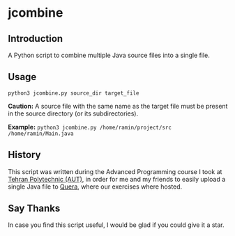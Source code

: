 # jcombine

## Introduction
A Python script to combine multiple Java source files into a single file.

## Usage
`python3 jcombine.py source_dir target_file`

**Caution:** A source file with the same name as the target file must be present in the source directory (or its subdirectories).

**Example:** `python3 jcombine.py /home/ramin/project/src /home/ramin/Main.java`

## History
This script was written during the Advanced Programming course I took at [Tehran Polytechnic (AUT)][1],
in order for me and my friends to easily upload a single Java file to [Quera][2], where our exercises where hosted.

## Say Thanks
In case you find this script useful, I would be glad if you could give it a star.

[1]: https://aut.ac.ir/en
[2]: https://quera.org/
